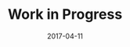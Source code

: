 ---
layout: post
title: Work in Progress
name: work_in_progress
date: 2017-04-11
img: WIP.png
alt: image-alt
description: "There be Progress!"
image_items: [
    {
        title: work in progress,
        img: SpaceStationC10Test1.png,
        description: ""
    },
    {
        img: SpaceStationC9Test2.png,
        description: ""
    },
    {
        img: Aliens_1.png,
        description: ""
    },
    {
        img: Aliens_2.png,
        description: ""
    },
    {
        img: P007_WIP1.png,
        description: ""
    },
    {
        img: P007_WIP3.png,
        description: ""
    },
    
]
---